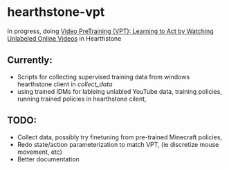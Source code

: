 # hearthstone-vpt

In progress, doing [Video PreTraining (VPT): Learning to Act by Watching Unlabeled Online Videos](https://arxiv.org/abs/2206.11795) in Hearthstone

## Currently:

- Scripts for collecting supervised training data from windows hearthstone client in *collect_data*
- using trained IDMs for lableing unlabled YouTube data, training policies, running trained policies in hearthstone cilent, 

## TODO:

- Collect data, possibly try finetuning from pre-trained Minecraft policies, 
- Redo state/action parameterization to match VPT, (ie discretize mouse movement, etc)
- Better documentation 
